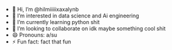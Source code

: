 - 👋 Hi, I’m @hilmiiiiixaxalynb
- 👀 I’m interested in data science and Ai engineering
- 🌱 I’m currently learning python shit
- 💞️ I’m looking to collaborate on idk maybe something cool shit
- 😄 Pronouns: a/su
- ⚡ Fun fact: fact that fun 

<!---
hilmiiiiixaxalynb/hilmiiiiixaxalynb is a ✨ special ✨ repository because its `README.md` (this file) appears on your GitHub profile.
You can click the Preview link to take a look at your changes.
--->
